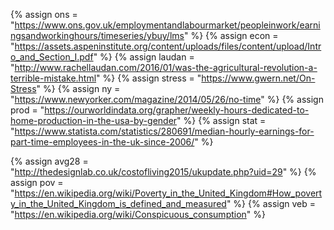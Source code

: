 {%	assign ons = "https://www.ons.gov.uk/employmentandlabourmarket/peopleinwork/earningsandworkinghours/timeseries/ybuy/lms"		%}
{%	assign econ = "https://assets.aspeninstitute.org/content/uploads/files/content/upload/Intro_and_Section_I.pdf"	%}
{%	assign laudan = "http://www.rachellaudan.com/2016/01/was-the-agricultural-revolution-a-terrible-mistake.html"	%}
{%	assign stress = "https://www.gwern.net/On-Stress"		%}
{%	assign ny = "https://www.newyorker.com/magazine/2014/05/26/no-time"		%}
{%	assign prod = "https://ourworldindata.org/grapher/weekly-hours-dedicated-to-home-production-in-the-usa-by-gender"		%}
{%	assign stat = "https://www.statista.com/statistics/280691/median-hourly-earnings-for-part-time-employees-in-the-uk-since-2006/"		%}

{%	assign avg28 = "http://thedesignlab.co.uk/costofliving2015/ukupdate.php?uid=29"		%}
{%	assign pov = "https://en.wikipedia.org/wiki/Poverty_in_the_United_Kingdom#How_poverty_in_the_United_Kingdom_is_defined_and_measured"		%}
{%	assign veb = "https://en.wikipedia.org/wiki/Conspicuous_consumption"		%}